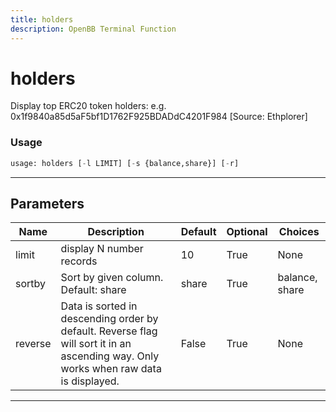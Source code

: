 ```yaml
---
title: holders
description: OpenBB Terminal Function
---
```


# holders

Display top ERC20 token holders: e.g. 0x1f9840a85d5aF5bf1D1762F925BDADdC4201F984 [Source: Ethplorer]

### Usage

```python
usage: holders [-l LIMIT] [-s {balance,share}] [-r]
```

---

## Parameters

| Name | Description | Default | Optional | Choices |
| ---- | ----------- | ------- | -------- | ------- |
| limit | display N number records | 10 | True | None |
| sortby | Sort by given column. Default: share | share | True | balance, share |
| reverse | Data is sorted in descending order by default. Reverse flag will sort it in an ascending way. Only works when raw data is displayed. | False | True | None |

---
